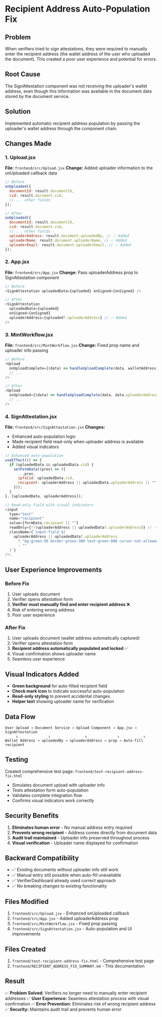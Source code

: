 # Recipient Address Auto-Population Fix

## Problem

When verifiers tried to sign attestations, they were required to manually enter the recipient address (the wallet address of the user who uploaded the document). This created a poor user experience and potential for errors.

## Root Cause

The SignAttestation component was not receiving the uploader's wallet address, even though this information was available in the document data stored by the document service.

## Solution

Implemented automatic recipient address population by passing the uploader's wallet address through the component chain.

## Changes Made

### 1. Upload.jsx

**File:** `frontend/src/Upload.jsx`
**Change:** Added uploader information to the onUploaded callback data

```javascript
// Before
onUploaded({
  documentId: result.documentId,
  cid: result.document.cid,
  // ... other fields
});

// After
onUploaded({
  documentId: result.documentId,
  cid: result.document.cid,
  // ... other fields
  uploaderAddress: result.document.uploadedBy, // ✅ Added
  uploaderName: result.document.uploaderName, // ✅ Added
  uploaderEmail: result.document.uploaderEmail, // ✅ Added
});
```

### 2. App.jsx

**File:** `frontend/src/App.jsx`
**Change:** Pass uploaderAddress prop to SignAttestation component

```javascript
// Before
<SignAttestation uploadedData={uploaded} onSigned={onSigned} />

// After
<SignAttestation
  uploadedData={uploaded}
  onSigned={onSigned}
  uploaderAddress={uploaded?.uploaderAddress} // ✅ Added
/>
```

### 3. MintWorkflow.jsx

**File:** `frontend/src/MintWorkflow.jsx`
**Change:** Fixed prop name and uploader info passing

```javascript
// Before
<Upload
  onUploadComplete={(data) => handleUploadComplete(data, walletAddress)}
  // ...
/>

// After
<Upload
  onUploaded={(data) => handleUploadComplete(data, data.uploaderAddress)} // ✅ Fixed
  // ...
/>
```

### 4. SignAttestation.jsx

**File:** `frontend/src/SignAttestation.jsx`
**Changes:**

- Enhanced auto-population logic
- Made recipient field read-only when uploader address is available
- Added visual indicators

```javascript
// Enhanced auto-population
useEffect(() => {
  if (uploadedData && uploadedData.cid) {
    setFormData((prev) => ({
      ...prev,
      ipfsCid: uploadedData.cid,
      recipient: uploaderAddress || uploadedData.uploaderAddress || "", // ✅ Enhanced
    }));
  }
}, [uploadedData, uploaderAddress]);

// Read-only field with visual indicators
<input
  type="text"
  name="recipient"
  value={formData.recipient || ""}
  readOnly={!!(uploaderAddress || uploadedData?.uploaderAddress)} // ✅ Read-only
  className={`input-field ${
    uploaderAddress || uploadedData?.uploaderAddress
      ? "bg-green-50 border-green-300 text-green-800 cursor-not-allowed" // ✅ Visual styling
      : ""
  }`}
/>;
```

## User Experience Improvements

### Before Fix

1. User uploads document
2. Verifier opens attestation form
3. **Verifier must manually find and enter recipient address** ❌
4. Risk of entering wrong address
5. Poor user experience

### After Fix

1. User uploads document (wallet address automatically captured)
2. Verifier opens attestation form
3. **Recipient address automatically populated and locked** ✅
4. Visual confirmation shows uploader name
5. Seamless user experience

## Visual Indicators Added

- **Green background** for auto-filled recipient field
- **Check mark icon** to indicate successful auto-population
- **Read-only styling** to prevent accidental changes
- **Helper text** showing uploader name for verification

## Data Flow

```
User Upload → Document Service → Upload Component → App.jsx → SignAttestation
     ↓              ↓                ↓              ↓           ↓
Wallet Address → uploadedBy → uploaderAddress → prop → Auto-fill recipient
```

## Testing

Created comprehensive test page: `frontend/test-recipient-address-fix.html`

- Simulates document upload with uploader info
- Tests attestation form auto-population
- Validates complete integration flow
- Confirms visual indicators work correctly

## Security Benefits

1. **Eliminates human error** - No manual address entry required
2. **Prevents wrong recipient** - Address comes directly from document data
3. **Audit trail maintained** - Uploader info preserved throughout process
4. **Visual verification** - Uploader name displayed for confirmation

## Backward Compatibility

- ✅ Existing documents without uploader info still work
- ✅ Manual entry still possible when auto-fill unavailable
- ✅ VerifierDashboard already used correct approach
- ✅ No breaking changes to existing functionality

## Files Modified

1. `frontend/src/Upload.jsx` - Enhanced onUploaded callback
2. `frontend/src/App.jsx` - Added uploaderAddress prop
3. `frontend/src/MintWorkflow.jsx` - Fixed prop passing
4. `frontend/src/SignAttestation.jsx` - Auto-population and UI improvements

## Files Created

1. `frontend/test-recipient-address-fix.html` - Comprehensive test page
2. `frontend/RECIPIENT_ADDRESS_FIX_SUMMARY.md` - This documentation

## Result

✅ **Problem Solved:** Verifiers no longer need to manually enter recipient addresses
✅ **User Experience:** Seamless attestation process with visual confirmation
✅ **Error Prevention:** Eliminates risk of wrong recipient address
✅ **Security:** Maintains audit trail and prevents human error
